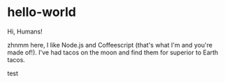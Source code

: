 # hello-world

Hi, Humans!

zhnmm here, I like Node.js and Coffeescript (that's what I'm and you're made of!).
I've had tacos on the moon and find them for superior to Earth tacos.

test
